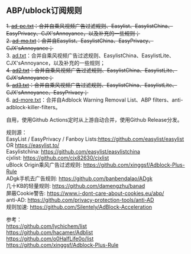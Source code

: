 ## ABP/ublock订阅规则
~~1. [ad-pc.txt](https://github.com/doiyes/ADFlist/releases/latest/download/ad-pc.txt)：合并自乘风视频广告过滤规则、Easylist、EasylistChina、EasyPrivacy、CJX'sAnnoyance，以及补充的一些规则；~~  
~~2. [ad-mo.txt](https://github.com/doiyes/ADFlist/releases/latest/download/ad-mo.txt)：合并自Easylist、EasylistChina、EasyPrivacy、CJX'sAnnoyance；~~  
3. [ad.txt](https://github.com/doiyes/ADFlist/releases/latest/download/ad.txt)：合并自乘风视频广告过滤规则、EasylistChina、EasylistLite、CJX'sAnnoyance，以及补充的一些规则；  
~~4. [ad2.txt](https://github.com/doiyes/ADFlist/releases/latest/download/ad2.txt)：合并自乘风视频广告过滤规则、EasylistChina、EasylistLite、CJX'sAnnoyance；~~  
~~5. [ad3.txt](https://github.com/doiyes/ADFlist/releases/latest/download/ad3.txt)：合并自乘风视频广告过滤规则、EasylistChina、EasylistLite、CJX'sAnnoyance、EasyPrivacy；~~  
6. [ad-more.txt](https://github.com/doiyes/ADFlist/releases/latest/download/ad-edentw.txt)：合并自Adblock Warning Removal List、ABP filters、anti-adblock-killer-filters。

自用，使用Github Actions定时从上游自动合并，使用Github Release分发。

规则源：  
EasyList / EasyPrivacy / Fanboy Lists:https://github.com/easylist/easylist  OR  https://easylist.to/  
Easylistchina: https://github.com/easylist/easylistchina    
cjxlist: https://github.com/cjx82630/cjxlist  
uBlock Origin乘风广告过滤规则: https://github.com/xinggsf/Adblock-Plus-Rule  
ADgk手机去广告规则: https://github.com/banbendalao/ADgk  
几十KB的轻量规则: https://github.com/damengzhu/banad  
屏蔽Cookie警告: https://www.i-dont-care-about-cookies.eu/abp/  
anti-AD: https://github.com/privacy-protection-tools/anti-AD  
规则加速: https://github.com/Silentely/AdBlock-Acceleration

参考：   
https://github.com/lychichem/list  
https://github.com/hacamer/Adblist  
https://github.com/o0HalfLife0o/list  
https://github.com/xinggsf/Adblock-Plus-Rule
